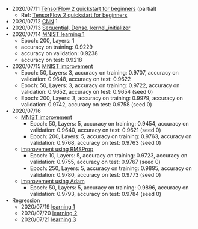 - 2020/07/11 [TensorFlow 2 quickstart for beginners](2020/07/20200711_python_tensorflow/learning.py) (partial)
  - Ref: [TensorFlow 2 quickstart for beginners](https://www.tensorflow.org/tutorials/quickstart/beginner)
- 2020/07/12 [CNN](2020/07/20200712_cnn/cnn.py) 1
- 2020/07/13 [Sequential, Dense, kernel_initializer](2020/07/20200713_tensorflow_Sequential/main.py)
- 2020/07/14 [MNIST learning 1](2020/07/20200714_tensorflow_learning_4/learning.py)
  - Epoch: 200, Layers: 1
  - accuracy on training: 0.9229
  - accuracy on validation: 0.9238
  - accuracy on test: 0.9218
- 2020/07/15 [MNIST improvement](2020/07/20200715_tensorflow_learning_5/learning.py)
  - Epoch: 50, Layers: 3, accuracy on training: 0.9707, accuracy on validation: 0.9648, accuracy on test: 0.9622
  - Epoch: 50, Layers: 3, accuracy on training: 0.9722, accuracy on validation: 0.9652, accuracy on test: 0.9654 (seed 0)
  - Epoch: 200, Layers: 3, accuracy on training: 0.9979, accuracy on validation: 0.9742, accuracy on test: 0.9758 (seed 0)
- 2020/07/16
  - [MNIST improvement](2020/07/20200716_tensorflow_learning_6/learning.py)
    - Epoch: 50, Layers: 5, accuracy on training: 0.9454, accuracy on validation: 0.9640, accuracy on test: 0.9621 (seed 0)
    - Epoch: 200, Layers: 5, accuracy on training: 0.9763, accuracy on validation: 0.9768, accuracy on test: 0.9763 (seed 0)
  - [improvement using RMSProp](2020/07/20200716_tensorflow_learning_6/learning_rmsprop.py)
    - Epoch: 10, Layers: 5, accuracy on training: 0.9723, accuracy on validation: 0.9755, accuracy on test: 0.9767 (seed 0)
    - Epoch: 250, Layers: 5, accuracy on training: 0.9895, accuracy on validation: 0.9780, accuracy on test: 0.9773 (seed 0)
  - [improvement using Adam](2020/07/20200716_tensorflow_learning_6/learning_adam.py)
    - Epoch: 50, Layers: 5, accuracy on training: 0.9896, accuracy on validation: 0.9793, accuracy on test: 0.9784 (seed 0)
- Regression
  - 2020/07/19 [learning 1](2020/07/20200719_tensorflow/learning.py)
  - 2020/07/20 [learning 2](2020/07/20200720_tensorflow_regression_2/learning.py)
  - 2020/07/21 [learning 3](2020/07/20200721_tensorflow_regression_3/learning.py)